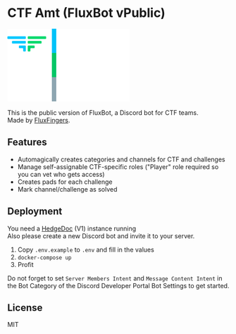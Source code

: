 # CTF Amt (FluxBot vPublic)

![](.github/ctf-amt.png)

This is the public version of FluxBot, a Discord bot for CTF teams.\
Made by [FluxFingers](https://fluxfingers.net/).

## Features
- Automagically creates categories and channels for CTF and challenges
- Manage self-assignable CTF-specific roles ("Player" role required so you can vet who gets access)
- Creates pads for each challenge
- Mark channel/challenge as solved


## Deployment
You need a [HedgeDoc](https://hedgedoc.org/) (V1) instance running\
Also please create a new Discord bot and invite it to your server.

1. Copy `.env.example` to `.env` and fill in the values
2. `docker-compose up`
3. Profit

Do not forget to set `Server Members Intent` and `Message Content Intent` in the Bot Category of the Discord Developer Portal Bot Settings to get started.

## License
MIT

